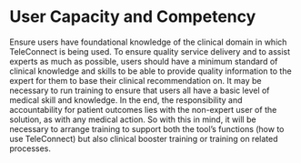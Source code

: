 # User Capacity and Competency

Ensure users have foundational knowledge of the clinical domain in which TeleConnect is being used. To ensure quality service delivery and to assist experts as much as possible, users should have a minimum standard of clinical knowledge and skills to be able to provide quality information to the expert for them to base their clinical recommendation on. It may be necessary to run training to ensure that users all have a basic level of medical skill and knowledge. In the end, the responsibility and accountability for patient outcomes lies with the non-expert user of the solution, as with any medical action. So with this in mind, it will be necessary to arrange training to support both the tool’s functions (how to use TeleConnect) but also clinical booster training or training on related processes.
